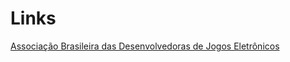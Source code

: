 # Links

[Associação Brasileira das Desenvolvedoras de Jogos Eletrônicos](https://www.abragames.org/)
